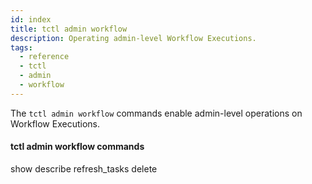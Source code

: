 ```yaml
---
id: index
title: tctl admin workflow
description: Operating admin-level Workflow Executions.
tags:
  - reference
  - tctl
  - admin
  - workflow
---
```


The `tctl admin workflow` commands enable admin-level operations on Workflow Executions.

#### tctl admin workflow commands

show
describe
refresh_tasks
delete